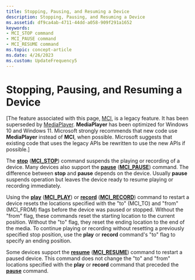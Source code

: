 ```yaml
---
title: Stopping, Pausing, and Resuming a Device
description: Stopping, Pausing, and Resuming a Device
ms.assetid: df9ca4ab-4711-44dd-a058-909f291a1652
keywords:
- MCI_STOP command
- MCI_PAUSE command
- MCI_RESUME command
ms.topic: concept-article
ms.date: 4/26/2023
ms.custom: UpdateFrequency5
---
```


# Stopping, Pausing, and Resuming a Device

\[The feature associated with this page, [MCI](/windows/win32/multimedia/mci), is a legacy feature. It has been superseded by [MediaPlayer](/uwp/api/Windows.Media.Playback.MediaPlayer). **MediaPlayer** has been optimized for Windows 10 and Windows 11. Microsoft strongly recommends that new code use **MediaPlayer** instead of **MCI**, when possible. Microsoft suggests that existing code that uses the legacy APIs be rewritten to use the new APIs if possible.\]

The [**stop**](stop.md) ([**MCI\_STOP**](mci-stop.md)) command suspends the playing or recording of a device. Many devices also support the [**pause**](pause.md) ([**MCI\_PAUSE**](mci-pause.md)) command. The difference between **stop** and **pause** depends on the device. Usually **pause** suspends operation but leaves the device ready to resume playing or recording immediately.

Using the [**play**](play.md) ([**MCI\_PLAY**](mci-play.md)) or [**record**](record.md) ([**MCI\_RECORD**](mci-record.md)) command to restart a device resets the locations specified with the "to" (MCI\_TO) and "from" (MCI\_FROM) flags before the device was paused or stopped. Without the "from" flag, these commands reset the starting location to the current position. Without the "to" flag, they reset the ending location to the end of the media. To continue playing or recording without resetting a previously specified stop position, use the **play** or **record** command's "to" flag to specify an ending position.

Some devices support the [**resume**](resume.md) ([**MCI\_RESUME**](mci-resume.md)) command to restart a paused device. This command does not change the "to" and "from" locations specified with the **play** or **record** command that preceded the [**pause**](pause.md) command.

 

 




